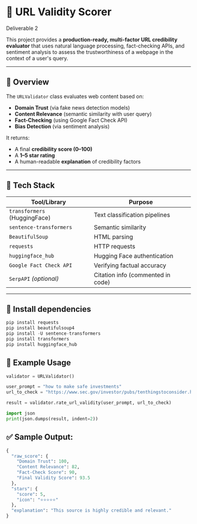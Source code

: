 # 🔐 URL Validity Scorer

Deliverable 2

This project provides a **production-ready, multi-factor URL credibility evaluator** that uses natural language processing, fact-checking APIs, and sentiment analysis to assess the trustworthiness of a webpage in the context of a user's query.

---

## 🚀 Overview

The `URLValidator` class evaluates web content based on:
- **Domain Trust** (via fake news detection models)
- **Content Relevance** (semantic similarity with user query)
- **Fact-Checking** (using Google Fact Check API)
- **Bias Detection** (via sentiment analysis)

It returns:
- A final **credibility score (0–100)**
- A **1–5 star rating**
- A human-readable **explanation** of credibility factors

---

## 🔧 Tech Stack

| Tool/Library | Purpose |
|--------------|---------|
| `transformers` (HuggingFace) | Text classification pipelines |
| `sentence-transformers` | Semantic similarity |
| `BeautifulSoup` | HTML parsing |
| `requests` | HTTP requests |
| `huggingface_hub` | Hugging Face authentication |
| `Google Fact Check API` | Verifying factual accuracy |
| `SerpAPI` *(optional)* | Citation info (commented in code) |

---

## 📁 Install dependencies
```python
pip install requests
pip install beautifulsoup4
pip install -U sentence-transformers
pip install transformers
pip install huggingface_hub
```
## 🧪 Example Usage
```python
validator = URLValidator()

user_prompt = "how to make safe investments"
url_to_check = "https://www.sec.gov/investor/pubs/tenthingstoconsider.htm"

result = validator.rate_url_validity(user_prompt, url_to_check)

import json
print(json.dumps(result, indent=2))
```

## ✅ Sample Output:
```python
{
  "raw_score": {
    "Domain Trust": 100,
    "Content Relevance": 82,
    "Fact-Check Score": 90,
    "Final Validity Score": 93.5
  },
  "stars": {
    "score": 5,
    "icon": "⭐⭐⭐⭐⭐"
  },
  "explanation": "This source is highly credible and relevant."
}
```



